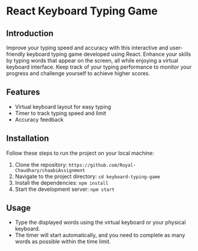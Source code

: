 
# React Keyboard Typing Game

## Introduction
Improve your typing speed and accuracy with this interactive and user-friendly keyboard typing game developed using React. Enhance your skills by typing words that appear on the screen, all while enjoying a virtual keyboard interface. Keep track of your typing performance to monitor your progress and challenge yourself to achieve higher scores.

## Features
- Virtual keyboard layout for easy typing
- Timer to track typing speed and limit
- Accuracy feedback
## Installation
Follow these steps to run the project on your local machine:

1. Clone the repository: `https://github.com/Royal-Chaudhary/chaabiAssignment`
2. Navigate to the project directory: `cd keyboard-typing-game`
3. Install the dependencies: `npm install`
4. Start the development server: `npm start`

## Usage
- Type the displayed words using the virtual keyboard or your physical keyboard.
- The timer will start automatically, and you need to complete as many words as possible within the time limit.




